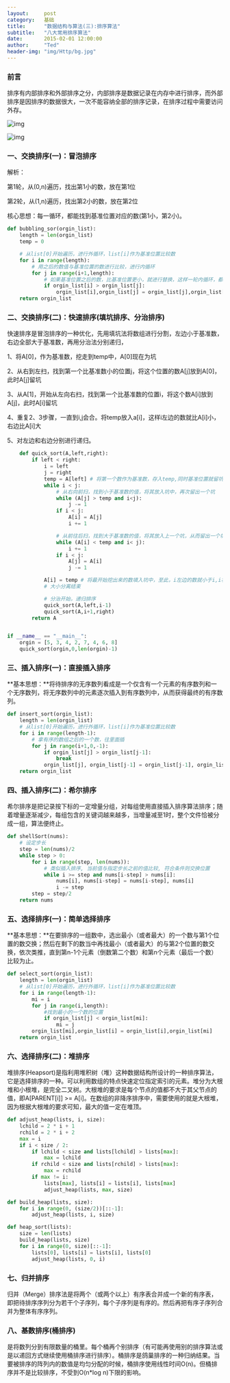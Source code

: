 ```yaml
---
layout:     post
category:   基础
title:      "数据结构与算法(三):排序算法"
subtitle:   "八大常用排序算法"
date:       2015-02-01 12:00:00
author:     "Ted"
header-img: "img/Http/bg.jpg"
---
```


### 前言

排序有内部排序和外部排序之分，内部排序是数据记录在内存中进行排序，而外部排序是因排序的数据很大，一次不能容纳全部的排序记录，在排序过程中需要访问外存。

![img](/img/data/08.jpg)

![img](/img/data/11.png)

### 一、交换排序(一)：冒泡排序

解析：

第1轮，从(0,n)遍历，找出第1小的数，放在第1位

第2轮，从(1,n)遍历，找出第2小的数，放在第2位

核心思想：每一循环，都能找到基准位置对应的数(第1小，第2小)。

```python
def bubbling_sor(orgin_list):
    length = len(orgin_list)
    temp = 0

    # 从list[0]开始遍历，进行外循环，list[i]作为基准位置比较数
    for i in range(length):
        # 用之后的数值与基准位置的数进行比较，进行内循环
        for j in range(i+1,length):
            # 如果基准位置之后的数，比基准位置更小，就进行替换，这样一轮内循环，都能保证基准位置的数比其后面的数值更大
            if orgin_list[i] > orgin_list[j]:
                orgin_list[i],orgin_list[j] = orgin_list[j],orgin_list[i]
    return orgin_list
```

### 二、交换排序(二)：快速排序(填坑排序、分治排序)

快速排序是冒泡排序的一种优化，先用填坑法将数组进行分割，左边小于基准数，右边全部大于基准数，再用分治法分别递归，

1、将A[0]，作为基准数，挖走到temp中，A[0]现在为坑

2、从右到左扫，找到第一个比基准数小的位置j，将这个位置的数A[j]放到A[0]，此时A[j]留坑

3、从A[1]，开始从左向右扫，找到第一个比基准数的位置i，将这个数A[i]放到A[j]，此时A[i]留坑

4、重复2、3步骤，一直到i,j会合。将temp放入a[i]，这样i左边的数就比A[i]小，右边比A[i]大

5、对左边和右边分别进行递归。

```python
    def quick_sort(A,left,right):
        if left < right:
            i = left
            j = right
            temp = A[left] # 将第一个数作为基准数，存入temp,同时基准位置就留坑了
            while i < j:
                # 从右向前扫，找到小于基准数的值，将其放入坑中，再次留出一个坑
                while (A[j] > temp and i<j):
                    j -= 1
                if i < j:
                    A[i] = A[j]
                    i += 1

                # 从前往后扫，找到大于基准数的值，将其放入上一个坑，从而留出一个坑
                while (A[i] < temp and i< j):
                    i += 1
                if i < j:
                    A[j] = A[i]
                    j -= 1

            A[i] = temp # 将最开始挖出来的数填入坑中，至此，i左边的数就小于i,i右边的数都大于i.
            # 大小分离结束

            # 分治开始，递归排序
            quick_sort(A,left,i-1)
            quick_sort(A,i+1,right)
        return A


if __name__ == "__main__":
    orgin = [5, 3, 4, 2, 7, 4, 6, 8]
    quick_sort(orgin,0,len(orgin)-1)
```

### 三、插入排序(一)：直接插入排序

**基本思想：**将待排序的无序数列看成是一个仅含有一个元素的有序数列和一个无序数列，将无序数列中的元素逐次插入到有序数列中，从而获得最终的有序数列。

```python
def insert_sort(orgin_list):
    length = len(orgin_list)
    # 从list[0]开始遍历，进行外循环，list[i]作为基准位置比较数
    for i in range(length-1):
        # 拿有序的数组之后的一个数，往里面插
        for j in range(i+1,0,-1):
            if orgin_list[j] > orgin_list[j-1]:
                break
            orgin_list[j], orgin_list[j-1] = orgin_list[j-1], orgin_list[j]
    return orgin_list
```

### 四、插入排序(二)：希尔排序

希尔排序是把记录按下标的一定增量分组，对每组使用直接插入排序算法排序；随着增量逐渐减少，每组包含的关键词越来越多，当增量减至1时，整个文件恰被分成一组，算法便终止。

```Python
def shellSort(nums):
    # 设定步长
    step = len(nums)/2
    while step > 0:
        for i in range(step, len(nums)):
            # 类似插入排序, 当前值与指定步长之前的值比较, 符合条件则交换位置
            while i >= step and nums[i-step] > nums[i]:
                nums[i], nums[i-step] = nums[i-step], nums[i]
                i -= step
        step = step/2
    return nums
```

### 五、选择排序(一)：简单选择排序

**基本思想：**在要排序的一组数中，选出最小（或者最大）的一个数与第1个位置的数交换；然后在剩下的数当中再找最小（或者最大）的与第2个位置的数交换，依次类推，直到第n-1个元素（倒数第二个数）和第n个元素（最后一个数）比较为止。

```python
def select_sort(orgin_list):
    length = len(orgin_list)
    # 从list[0]开始遍历，进行外循环，list[i]作为基准位置比较数
    for i in range(length-1):
        mi = i
        for j in range(i,length):
            #找到最小的一个数的位置
            if orgin_list[j] < orgin_list[mi]:
                mi = j
        orgin_list[mi],orgin_list[i] = orgin_list[i],orgin_list[mi]
    return orgin_list
```

### 六、选择排序(二)：堆排序

堆排序(Heapsort)是指利用堆积树（堆）这种数据结构所设计的一种排序算法，它是选择排序的一种。可以利用数组的特点快速定位指定索引的元素。堆分为大根堆和小根堆，是完全二叉树。大根堆的要求是每个节点的值都不大于其父节点的值，即A[PARENT[i]] >= A[i]。在数组的非降序排序中，需要使用的就是大根堆，因为根据大根堆的要求可知，最大的值一定在堆顶。

```python
def adjust_heap(lists, i, size):
    lchild = 2 * i + 1
    rchild = 2 * i + 2
    max = i
    if i < size / 2:
        if lchild < size and lists[lchild] > lists[max]:
            max = lchild
        if rchild < size and lists[rchild] > lists[max]:
            max = rchild
        if max != i:
            lists[max], lists[i] = lists[i], lists[max]
            adjust_heap(lists, max, size)

def build_heap(lists, size):
    for i in range(0, (size/2))[::-1]:
        adjust_heap(lists, i, size)

def heap_sort(lists):
    size = len(lists)
    build_heap(lists, size)
    for i in range(0, size)[::-1]:
        lists[0], lists[i] = lists[i], lists[0]
        adjust_heap(lists, 0, i)
```

### 七、归并排序

归并（Merge）排序法是将两个（或两个以上）有序表合并成一个新的有序表，即把待排序序列分为若干个子序列，每个子序列是有序的。然后再把有序子序列合并为整体有序序列。

### 八、基数排序(桶排序)

是将数列分到有限数量的桶里。每个桶再个别排序（有可能再使用别的排序算法或是以递回方式继续使用桶排序进行排序）。桶排序是鸽巢排序的一种归纳结果。当要被排序的阵列内的数值是均匀分配的时候，桶排序使用线性时间O(n)。但桶排序并不是比较排序，不受到O(n*log n)下限的影响。